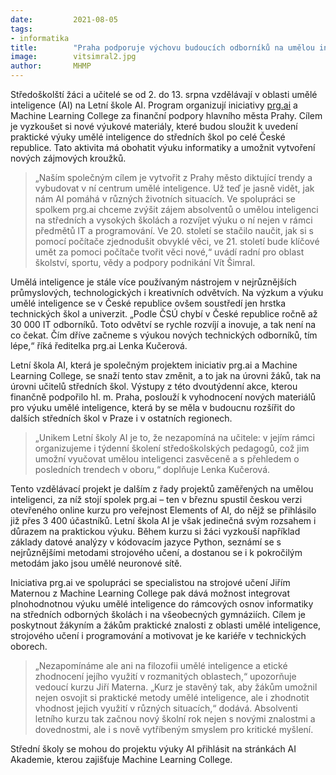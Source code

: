 ```yaml
---
date:         2021-08-05
tags:         
- informatika
title:        "Praha podporuje výchovu budoucích odborníků na umělou inteligenci"
image: 	      vitsimral2.jpg
author:       MHMP
---
```


Středoškolští žáci a učitelé se od 2. do 13. srpna vzdělávají v oblasti umělé inteligence (AI) na Letní škole AI. Program organizují iniciativy [prg.ai](https://prg.ai/) a Machine Learning College za finanční podpory hlavního města Prahy. Cílem je vyzkoušet si nové výukové materiály, které budou sloužit k uvedení praktické výuky umělé inteligence do středních škol po celé České republice. Tato aktivita má obohatit výuku informatiky a umožnit vytvoření nových zájmových kroužků.

> „Naším společným cílem je vytvořit z Prahy město diktující trendy a vybudovat v ní centrum umělé inteligence. Už teď je jasně vidět, jak nám AI pomáhá v různých životních situacích. Ve spolupráci se spolkem prg.ai chceme zvýšit zájem absolventů o umělou inteligenci na středních a vysokých školách a rozvíjet výuku o ní nejen v rámci předmětů IT a programování. Ve 20. století se stačilo naučit, jak si s pomocí počítače zjednodušit obvyklé věci, ve 21. století bude klíčové umět za pomoci počítače tvořit věci nové,“ uvádí radní pro oblast školství, sportu, vědy a podpory podnikání Vít Šimral. 

Umělá inteligence je stále více používaným nástrojem v nejrůznějších průmyslových, technologických i kreativních odvětvích. Na výzkum a výuku umělé inteligence se v České republice ovšem soustředí jen hrstka technických škol a univerzit. „Podle ČSÚ chybí v České republice ročně až 30 000 IT odborníků. Toto odvětví se rychle rozvíjí a inovuje, a tak není na co čekat. Čím dříve začneme s výukou nových technických odborníků, tím lépe,“ říká ředitelka prg.ai Lenka Kučerová.

Letní škola AI, která je společným projektem iniciativ prg.ai a Machine Learning College, se snaží tento stav změnit, a to jak na úrovni žáků, tak na úrovni učitelů středních škol. Výstupy z této dvoutýdenní akce, kterou finančně podpořilo hl. m. Praha, poslouží k vyhodnocení nových materiálů pro výuku umělé inteligence, která by se měla v budoucnu rozšířit do dalších středních škol v Praze i v ostatních regionech.

> „Unikem Letní školy AI je to, že nezapomíná na učitele: v jejím rámci organizujeme i týdenní školení středoškolských pedagogů, což jim umožní vyučovat umělou inteligenci zasvěceně a s přehledem o posledních trendech v oboru,“ doplňuje Lenka Kučerová. 

Tento vzdělávací projekt je dalším z řady projektů zaměřených na umělou inteligenci, za níž stojí spolek prg.ai – ten v březnu spustil českou verzi otevřeného online kurzu pro veřejnost Elements of AI, do nějž se přihlásilo již přes 3 400 účastníků. Letní škola AI je však jedinečná svým rozsahem i důrazem na praktickou výuku. Během kurzu si žáci vyzkouší například základy datové analýzy v kódovacím jazyce Python, seznámí se s nejrůznějšími metodami strojového učení, a dostanou se i k pokročilým metodám jako jsou umělé neuronové sítě. 

Iniciativa prg.ai ve spolupráci se specialistou na strojové učení Jiřím Maternou z Machine Learning College pak dává možnost integrovat plnohodnotnou výuku umělé inteligence do rámcových osnov informatiky na středních odborných školách i na všeobecných gymnáziích. Cílem je poskytnout žákyním a žákům praktické znalosti z oblasti umělé inteligence, strojového učení i programování a motivovat je ke kariéře v technických oborech.

> „Nezapomínáme ale ani na filozofii umělé inteligence a etické zhodnocení jejího využití v rozmanitých oblastech,“ upozorňuje vedoucí kurzu Jiří Materna. „Kurz je stavěný tak, aby žákům umožnil nejen osvojit si praktické metody umělé inteligence, ale i zhodnotit vhodnost jejich využití v různých situacích,“ dodává. Absolventi letního kurzu tak začnou nový školní rok nejen s novými znalostmi a dovednostmi, ale i s nově vytříbeným smyslem pro kritické myšlení.

Střední školy se mohou do projektu výuky AI přihlásit na stránkách AI Akademie, kterou zajišťuje Machine Learning College.
